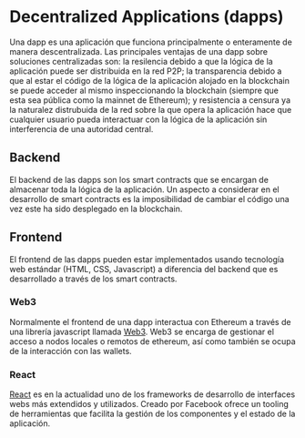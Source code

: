 # Decentralized Applications (dapps)

Una dapp es una aplicación que funciona principalmente o enteramente de manera
descentralizada. Las principales ventajas de una dapp sobre soluciones centralizadas
son: la resilencia debido a que la lógica de la aplicación puede ser distribuida 
en la red P2P; la transparencia debido a que al estar el código de la lógica de
la aplicación alojado en la blockchain se puede acceder al mismo inspeccionando
la blockchain (siempre que esta sea pública como la mainnet de Ethereum); y 
resistencia a censura ya la naturalez distrubuida de la red sobre la que opera
la aplicación hace que cualquier usuario pueda interactuar con la lógica de la
aplicación sin interferencia de una autoridad central.

## Backend

El backend de las dapps son los smart contracts que se encargan de almacenar
toda la lógica de la aplicación. Un aspecto a considerar en el desarrollo de 
smart contracts es la imposibilidad de cambiar el código una vez este ha sido
desplegado en la blockchain.

## Frontend

El frontend de las dapps pueden estar implementados usando tecnología web
estándar (HTML, CSS, Javascript) a diferencia del backend que es desarrollado a 
través de los smart contracts.

### Web3

Normalmente el frontend de una dapp interactua con Ethereum a través de una
librería javascript llamada [Web3](https://web3js.readthedocs.io/en/v1.5.2/). 
Web3 se encarga de gestionar el acceso a nodos locales o remotos de ethereum,
así como también se ocupa de la interacción con las wallets.

### React

[React](https://reactjs.org) es en la actualidad uno de los frameworks de 
desarrollo de interfaces webs más extendidos y utilizados. Creado por Facebook 
ofrece un tooling de herramientas que facilita la gestión de los componentes y 
el estado de la aplicación.
